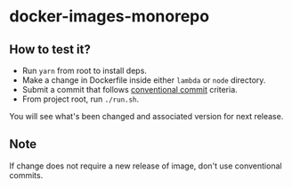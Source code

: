 # docker-images-monorepo

## How to test it?

- Run `yarn` from root to install deps.
- Make a change in Dockerfile inside either `lambda` or `node` directory.
- Submit a commit that follows [conventional commit](https://www.conventionalcommits.org/en/v1.0.0/) criteria.
- From project root, run `./run.sh`.

You will see what's been changed and associated version for next release.

## Note

If change does not require a new release of image, don't use conventional commits.
